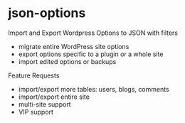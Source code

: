 json-options
==========

Import and Export Wordpress Options to JSON with filters

* migrate entire WordPress site options
* export options specific to a plugin or a whole site
* import edited options or backups

Feature Requests

* import/export more tables: users, blogs, comments
* import/export entire site
* multi-site support
* VIP support

